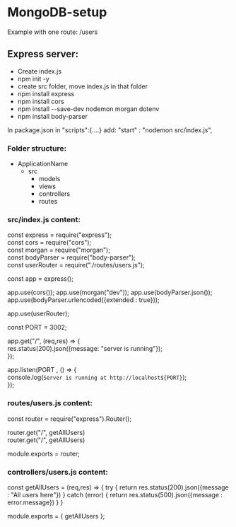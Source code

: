 # MongoDB-setup

Example with one route: /users

## Express server:

 - Create index.js 
 - npm init -y
 - create src folder, move index.js in that folder
 - npm install express
 - npm install cors
 - npm install --save-dev nodemon morgan dotenv
 - npm install body-parser

In package.json in "scripts":{....} add:
  "start" : "nodemon src/index.js",

### Folder structure:

- ApplicationName
   - src
      - models
      - views
      - controllers
      - routes
      

### src/index.js content:

const express = require("express");<br>
const cors = require("cors");<br>
const morgan = require("morgan");<br>
const bodyParser = require("body-parser");<br>
const userRouter = require("./routes/users.js");<br>

const app = express();

app.use(cors());
app.use(morgan("dev"));
app.use(bodyParser.json());
app.use(bodyParser.urlencoded({extended : true}));

app.use(userRouter);

const PORT = 3002;

app.get("/", (req,res) => {<br>
  res.status(200).json({message: "server is running"});<br>
});

app.listen(PORT , () => {<br>
  console.log(`Server is running at http://localhost${PORT}`);<br>
});





### routes/users.js content:

const router = require("express").Router();

router.get("/", getAllUsers)<br>
router.get("/", getAllUsers)

module.exports = router;


### controllers/users.js content:

const getAllUsers = (req,res) => {
 try {
   return res.status(200).json({message : "All users here"})
 } catch (error) {
   return res.status(500).json({message : error.message}) 
 }
}

module.exports = { getAllUsers };






